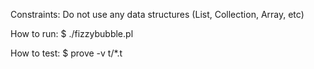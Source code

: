 Constraints:
Do not use any data structures (List, Collection, Array, etc)

How to run:
$ ./fizzybubble.pl

How to test:
$ prove -v t/*.t
